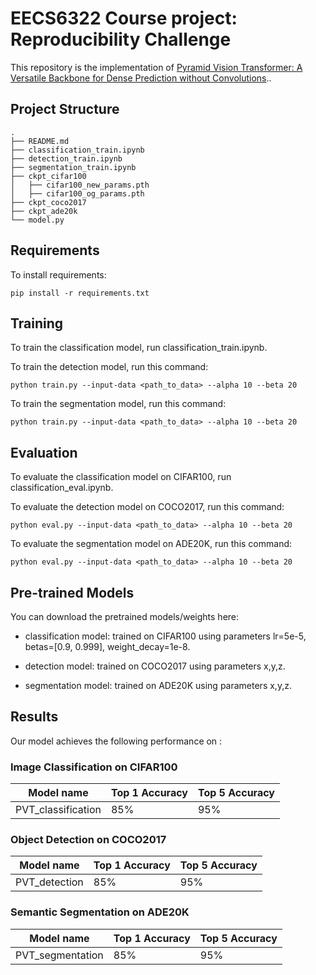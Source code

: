 # EECS6322 Course project: Reproducibility Challenge

This repository is the implementation of [Pyramid Vision Transformer: A Versatile Backbone for Dense Prediction without Convolutions](https://arxiv.org/abs/2102.12122).. 

## Project Structure


```
.
├── README.md
├── classification_train.ipynb
├── detection_train.ipynb
├── segmentation_train.ipynb
├── ckpt_cifar100
│   ├── cifar100_new_params.pth
│   ├── cifar100_og_params.pth
├── ckpt_coco2017
├── ckpt_ade20k
└── model.py
```

## Requirements

To install requirements:

```setup
pip install -r requirements.txt
```

## Training

To train the classification model, run classification_train.ipynb.

To train the detection model, run this command:

```train
python train.py --input-data <path_to_data> --alpha 10 --beta 20
```

To train the segmentation model, run this command:

```train
python train.py --input-data <path_to_data> --alpha 10 --beta 20
```

## Evaluation

To evaluate the classification model on CIFAR100, run classification_eval.ipynb.

To evaluate the detection model on COCO2017, run this command:

```eval
python eval.py --input-data <path_to_data> --alpha 10 --beta 20
```

To evaluate the segmentation model on ADE20K, run this command:

```eval
python eval.py --input-data <path_to_data> --alpha 10 --beta 20
```

## Pre-trained Models

You can download the pretrained models/weights here:

- classification model: <path to file>
  trained on CIFAR100 using parameters lr=5e-5, betas=[0.9, 0.999], weight_decay=1e-8.

- detection model: <path to file>
  trained on COCO2017 using parameters x,y,z.
  
- segmentation model: <path to file>
  trained on ADE20K using parameters x,y,z. 

## Results

Our model achieves the following performance on :

### Image Classification on CIFAR100

| Model name         | Top 1 Accuracy  | Top 5 Accuracy |
| ------------------ |---------------- | -------------- |
| PVT_classification |     85%         |      95%       |

### Object Detection on COCO2017

| Model name         | Top 1 Accuracy  | Top 5 Accuracy |
| ------------------ |---------------- | -------------- |
| PVT_detection      |     85%         |      95%       |

### Semantic Segmentation on ADE20K

| Model name         | Top 1 Accuracy  | Top 5 Accuracy |
| ------------------ |---------------- | -------------- |
| PVT_segmentation   |     85%         |      95%       |
